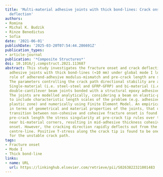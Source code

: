 ```yaml
---
title: 'Multi-material adhesive joints with thick bond-lines: Crack onset and crack
  deflection'
authors:
- Romina
- Michal K. Budzik
- Rinze Benedictus
- Sofia
date: '2021-06-01'
publishDate: '2025-03-20T07:54:44.286691Z'
publication_types:
- article-journal
publication: '*Composite Structures*'
doi: 10.1016/j.compstruct.2021.113687
abstract: This study investigates the fracture onset and crack deflection in multi-material
  adhesive joints with thick bond-lines (≈10 mm) under global mode I loading. The
  role of adherend-adhesive modulus-mismatch and pre-crack length are scrutinized.
  The parameters controlling the crack path directional stability are also discussed.
  Single-material (i.e. steel-steel and GFRP-GFRP) and bi-material (i.e. steel-GFRP)
  double-cantilever beam joints bonded with a structural epoxy adhesive are tested.
  The joints are modelled analytically, considering a beam on elastic-plastic foundation,
  to include characteristic length scales of the problem (e.g. adhesive thickness,
  plastic zone) and numerically using Finite Element Model. An empirical relation,
  in terms of geometrical and material properties of the joints, that defines the
  transition between non-cohesive and cohesive fracture onset is found. Above a specific
  pre-crack length the stress singularity at pre-crack tip rules over the stress singularity
  near bi-material corners, resulting in mid-adhesive thickness cohesive fracture
  onset. However, the cracking direction rapidly deflects out from the adhesive layer
  centre-line. Positive T-stress along the crack tip is found to be one of the factors
  for the unstable crack path.
tags:
- Fracture onset
- Mode I
- Thick bond-line
links:
- name: URL
  url: https://linkinghub.elsevier.com/retrieve/pii/S0263822321001483
---
```

